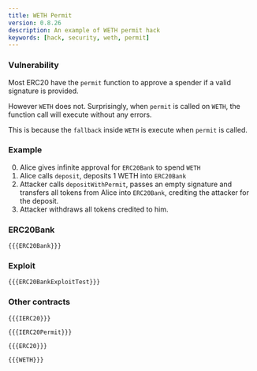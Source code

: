 ```yaml
---
title: WETH Permit
version: 0.8.26
description: An example of WETH permit hack
keywords: [hack, security, weth, permit]
---
```


### Vulnerability

Most ERC20 have the `permit` function to approve a spender if a valid signature is provided.

However `WETH` does not. Surprisingly, when `permit` is called on `WETH`, the function call will execute without any errors.

This is because the `fallback` inside `WETH` is execute when `permit` is called.

### Example

0. Alice gives infinite approval for `ERC20Bank` to spend `WETH`
1. Alice calls `deposit`, deposits 1 WETH into `ERC20Bank`
2. Attacker calls `depositWithPermit`, passes an empty signature and transfers all tokens from Alice into `ERC20Bank`, crediting the attacker for the deposit.
3. Attacker withdraws all tokens credited to him.

### ERC20Bank

```solidity
{{{ERC20Bank}}}
```

### Exploit

```solidity
{{{ERC20BankExploitTest}}}
```

### Other contracts

```solidity
{{{IERC20}}}
```

```solidity
{{{IERC20Permit}}}
```

```solidity
{{{ERC20}}}
```

```solidity
{{{WETH}}}
```

